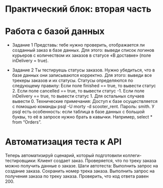 # Практический блок: вторая часть
# Работа с базой данных
- Задание 1
  Представь: тебе нужно проверить, отображается ли созданный заказ в базе данных.
  Для этого: выведи список логинов курьеров с количеством их заказов в статусе «В доставке» (поле inDelivery = true).

- Задание 2
  Ты тестируешь статусы заказов. Нужно убедиться, что в базе данных они записываются корректно.
  Для этого: выведи все трекеры заказов и их статусы.
  Статусы определяются по следующему правилу:
  Если поле finished == true, то вывести статус 2.
  Если поле canсelled == true, то вывести статус -1.
  Если поле inDelivery == true, то вывести статус 1.
  Для остальных случаев вывести 0.
  Технические примечания:
  Доступ к базе осуществляется с помощью команды psql -U morty -d scooter_rent. Пароль: smith.
  У psql есть особенность: если таблица в базе данных с большой буквы, то её в запросе нужно брать в кавычки. Например,
  select * from “Orders”.
  
  
# Автоматизация теста к API
Теперь автоматизируй сценарий, который подготовили коллеги-тестировщики:
Клиент создает заказ.
Проверяется, что по треку заказа можно получить данные о заказе.
Шаги автотеста:
Выполнить запрос на создание заказа.
Сохранить номер трека заказа.
Выполнить запрос на получения заказа по треку заказа.
Проверить, что код ответа равен 200.
